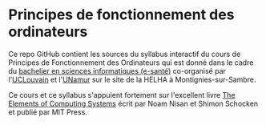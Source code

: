 # Principes de fonctionnement des ordinateurs

Ce repo GitHub contient les sources du syllabus interactif du cours de Principes de Fonctionnement des Ordinateurs qui est donné dans le cadre du [bachelier en sciences informatiques (e-santé)](https://uclouvain.be/bac-e-sante) co-organisé par l'[UCLouvain](https://uclouvain.be) et l'[UNamur](https://unamur.be) sur le site de la HELHA à Montignies-sur-Sambre.

Ce cours et ce syllabus s'appuient fortement sur l'excellent livre [The Elements of Computing Systems](https://www.nand2tetris.org) écrit par Noam Nisan et Shimon Schocken et publié par MIT Press.
